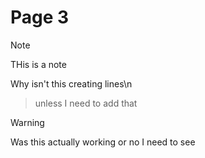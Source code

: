 # Page 3

> [!NOTE]
> THis is a note
> 
> Why isn't this creating lines\n

> unless I need to add that

> [!warning]
> Was this actually working or no
> I need to see